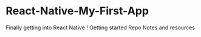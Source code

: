 # React-Native-My-First-App
Finally getting into React Native ! 
Getting started Repo 
Notes and resources